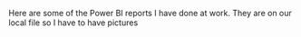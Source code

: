 Here are some of the Power BI reports I have done at work. They are on our local file so I have to have pictures 
